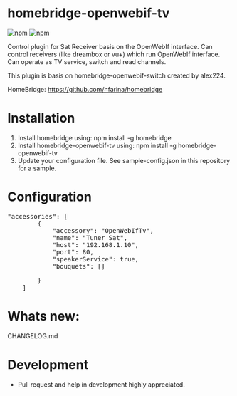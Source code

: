 # homebridge-openwebif-tv
[![npm](https://img.shields.io/npm/dt/homebridge-openwebif-tv.svg)](https://www.npmjs.com/package/homebridge-openwebif-tv) [![npm](https://img.shields.io/npm/v/homebridge-openwebif-tv.svg)](https://www.npmjs.com/package/homebridge-openwebif-tv)

Control plugin for Sat Receiver basis on the OpenWebIf interface.
Can control receivers (like dreambox or vu+) which run OpenWebIf interface.
Can operate as TV service, switch and read channels.

This plugin is basis on homebridge-openwebif-switch created by alex224.

HomeBridge: https://github.com/nfarina/homebridge

# Installation

1. Install homebridge using: npm install -g homebridge
2. Install homebridge-openwebif-tv using: npm install -g homebridge-openwebif-tv
3. Update your configuration file. See sample-config.json in this repository for a sample. 

# Configuration

 <pre>
"accessories": [
        {
            "accessory": "OpenWebIfTv",
            "name": "Tuner Sat",
            "host": "192.168.1.10",
            "port": 80,
            "speakerService": true,
            "bouquets": []
   
        }
    ]
</pre>


# Whats new:
CHANGELOG.md

# Development
- Pull request and help in development highly appreciated.
